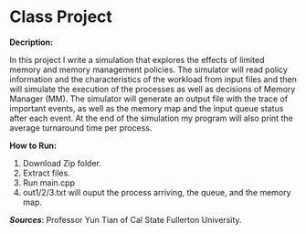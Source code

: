 # Class Project

**Decription:**

  In this project I write a simulation that explores the effects of limited
  memory and memory management policies. The simulator will read policy information and the
  characteristics of the workload from input files and then will simulate the execution of the
  processes as well as decisions of Memory Manager (MM). The simulator will generate an output
  file with the trace of important events, as well as the memory map and the input queue status after
  each event. At the end of the simulation my program will also print the average turnaround time
  per process.
  
**How to Run:**
  1. Download Zip folder.
  2. Extract files.
  3. Run main.cpp
  4. out1/2/3.txt will ouput the process arriving, the queue, and the memory map.
  
***Sources***: Professor Yun Tian of Cal State Fullerton University.
